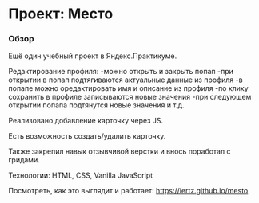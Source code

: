 # Проект: Место

### Обзор

Ещё один учебный проект в Яндекс.Практикуме. 

Редактирование профиля: 
-можно открыть и закрыть попап
-при открытии в попап подтягиваются актуальные данные из профиля
-в попапе можно оредактировать имя и описание из профиля 
-по клику сохранить в профиле записываются новые значения
-при следующем открытии попапа подтянутся новые значения и т.д.  

Реализовано добавление карточку через JS.

Есть возможность создать/удалить карточку. 


Также закрепил навык отзывчивой верстки и внось поработал с гридами. 

Технологии: HTML, CSS, Vanilla JavaScript 

Посмотреть, как это выглядит и работает: https://iertz.github.io/mesto
